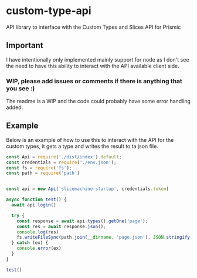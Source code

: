 # custom-type-api

API library to interface with the Custom Types and Slices API for Prismic

## Important

I have intentionally only implemented mainly support for node as I don't see the need to have this ability to interact with the API available client side.

### WIP, please add issues or comments if there is anything that you see :)

The readme is a WIP and the code could probably have some error handling added.

## Example

Below is an example of how to use this to interact with the API for the custom types, it gets a type and writes the result to ta json file.

```js
const Api = require('./dist/index').default;
const credentials = require('./env.json');
const fs = require('fs');
const path = require('path')


const api = new Api('slicemachine-startup', credentials.token)

async function test() {
  await api.login()

  try {
    const response = await api.types().getOne('page');
    const res = await response.json();
    console.log(res)
    fs.writeFileSync(path.join(__dirname, 'page.json'), JSON.stringify(res, null, 2))
  } catch (ex) {
    console.error(ex)
  }
}

test()
```
